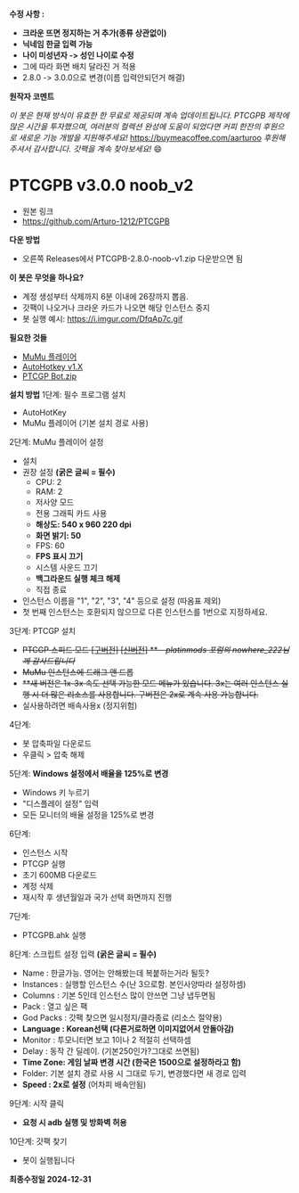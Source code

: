 **수정 사항 :**
- **크라운 뜨면 정지하는 거 추가(종류 상관없이)**
- **닉네임 한글 입력 가능**
- **나이 미성년자 -> 성인 나이로 수정**
- 그에 따라 화면 배치 달라진 거 적용
- 2.8.0 -> 3.0.0으로 변경(이름 입력안되던거 해결)


**원작자 코멘트**

*이 봇은 현재 방식이 유효한 한 무료로 제공되며 계속 업데이트됩니다. PTCGPB 제작에 많은 시간을 투자했으며, 여러분의 컬렉션 완성에 도움이 되었다면 커피 한잔의 후원으로 새로운 기능 개발을 지원해주세요!*
https://buymeacoffee.com/aarturoo
*후원해주셔서 감사합니다. 갓팩을 계속 찾아보세요!* 😄

# **PTCGPB v3.0.0 noob_v2**
- 원본 링크
- https://github.com/Arturo-1212/PTCGPB
  


**다운 방법**
- 오른쪽 Releases에서 PTCGPB-2.8.0-noob-v1.zip 다운받으면 됨

**이 봇은 무엇을 하나요?**
- 계정 생성부터 삭제까지 6분 이내에 26장까지 뽑음.
- 갓팩이 나오거나 크라운 카드가 나오면 해당 인스턴스 중지
- 봇 실행 예시: https://i.imgur.com/DfqAp7c.gif

**필요한 것들**
- [MuMu 플레이어](https://www.mumuplayer.com/)
- [AutoHotkey v1.X](https://www.autohotkey.com/download/ahk-install.exe)
- [PTCGP Bot.zip](https://github.com/Arturo-1212/PTCGPB/archive/refs/tags/v3.0.0.zip)

**설치 방법**
1단계: 필수 프로그램 설치
- AutoHotKey
- MuMu 플레이어 (기본 설치 경로 사용)

2단계: MuMu 플레이어 설정
- 설치
- 권장 설정 **(굵은 글씨 = 필수)**
  - CPU: 2
  - RAM: 2
  - 저사양 모드
  - 전용 그래픽 카드 사용
  - **해상도: 540 x 960 220 dpi**
  - **화면 밝기: 50**
  - FPS: 60
  - **FPS 표시 끄기**
  - 시스템 사운드 끄기
  - **백그라운드 실행 체크 해제**
  - 직접 종료
- 인스턴스 이름을 "1", "2", "3", "4" 등으로 설정 (따옴표 제외)
- 첫 번째 인스턴스는 호환되지 않으므로 다른 인스턴스를 1번으로 지정하세요.

3단계: PTCGP 설치
- ~~PTCGP 스피드 모드 [[구버전]](https://modsfire.com/y6p37S9f7n2fD38) [[신버전]](https://modsfire.com/6OIgGK903XQXy6O) ** - *platinmods 포럼의 nowhere_222님께 감사드립니다*~~
- ~~MuMu 인스턴스에 드래그 앤 드롭~~
- ~~**새 버전은 1x-3x 속도 선택 가능한 모드 메뉴가 있습니다. 3x는 여러 인스턴스 실행 시 더 많은 리소스를 사용합니다. 구버전은 2x로 계속 사용 가능합니다.~~
- 실사용하려면 배속사용x (정지위험)

4단계: 
- 봇 압축파일 다운로드
- 우클릭 > 압축 해제

5단계: **Windows 설정에서 배율을 125%로 변경**
- Windows 키 누르기
- "디스플레이 설정" 입력
- 모든 모니터의 배율 설정을 125%로 변경

6단계:
- 인스턴스 시작
- PTCGP 실행
- 초기 600MB 다운로드
- 계정 삭제
- 재시작 후 생년월일과 국가 선택 화면까지 진행

7단계:
- PTCGPB.ahk 실행

8단계: 스크립트 설정 입력 **(굵은 글씨 = 필수)**

- Name : 한글가능. 영어는 안해봤는데 복붙하는거라 될듯?
- Instances : 실행할 인스턴스 수(난 3으로함. 본인사양따라 설정하셈)
- Columns : 기본 5인데 인스턴스 많이 안쓰면 그냥 냅두면됨
- Pack : 열고 싶은 팩
- God Packs : 갓팩 찾으면 일시정지/클라종료 (리소스 절약용)
- **Language : Korean선택 (다른거로하면 이미지없어서 안돌아감)**
- Monitor : 투모니터면 보고 1이나 2 적절히 선택하셈
- Delay : 동작 간 딜레이. (기본250인가?그대로 쓰면됨)
- **Time Zone: 게임 날짜 변경 시간 (한국은 1500으로 설정하라고 함)**
- Folder: 기본 설치 경로 사용 시 그대로 두기, 변경했다면 새 경로 입력
- **Speed : 2x로 설정** (어차피 배속안됨)

9단계: 시작 클릭
- **요청 시 adb 실행 및 방화벽 허용**

10단계: 갓팩 찾기
- 봇이 실행됩니다

**최종수정일 2024-12-31**

